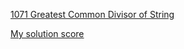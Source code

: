 [1071 Greatest Common Divisor of String](https://leetcode.com/problems/greatest-common-divisor-of-strings/)

[My solution score](https://leetcode.com/problems/greatest-common-divisor-of-strings/submissions/1106033899?envType=study-plan-v2&envId=leetcode-75)

